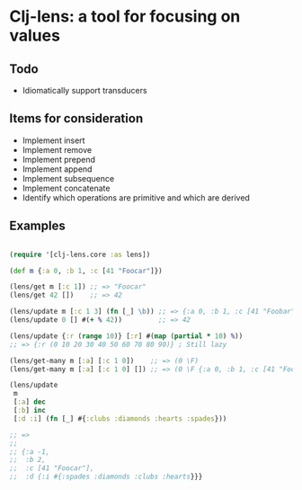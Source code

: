 # Clj-lens: a tool for focusing on values

## Todo

* Idiomatically support transducers

## Items for consideration

* Implement insert
* Implement remove
* Implement prepend
* Implement append
* Implement subsequence
* Implement concatenate
* Identify which operations are primitive and which are derived

## Examples

```clojure

(require '[clj-lens.core :as lens])

(def m {:a 0, :b 1, :c [41 "Foocar"]})

(lens/get m [:c 1]) ;; => "Foocar"
(lens/get 42 [])    ;; => 42

(lens/update m [:c 1 3] (fn [_] \b)) ;; => {:a 0, :b 1, :c [41 "Foobar"]}
(lens/update 0 [] #(+ % 42))         ;; => 42

(lens/update {:r (range 10)} [:r] #(map (partial * 10) %))
;; => {:r (0 10 20 30 40 50 60 70 80 90)} ; Still lazy

(lens/get-many m [:a] [:c 1 0])    ;; => (0 \F)
(lens/get-many m [:a] [:c 1 0] []) ;; => (0 \F {:a 0, :b 1, :c [41 "Foocar"]})

(lens/update
 m
 [:a] dec
 [:b] inc
 [:d :i] (fn [_] #{:clubs :diamonds :hearts :spades}))

;; =>
;;
;; {:a -1,
;;  :b 2,
;;  :c [41 "Foocar"],
;;  :d {:i #{:spades :diamonds :clubs :hearts}}}

```
